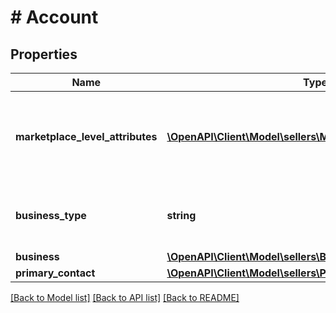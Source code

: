 # # Account

## Properties

Name | Type | Description | Notes
------------ | ------------- | ------------- | -------------
**marketplace_level_attributes** | [**\OpenAPI\Client\Model\sellers\MarketplaceLevelAttributes[]**](MarketplaceLevelAttributes.md) | A list of details of the marketplaces where the seller account is active. |
**business_type** | **string** | The type of business registered for the seller account. |
**business** | [**\OpenAPI\Client\Model\sellers\Business**](Business.md) |  | [optional]
**primary_contact** | [**\OpenAPI\Client\Model\sellers\PrimaryContact**](PrimaryContact.md) |  | [optional]

[[Back to Model list]](../../README.md#models) [[Back to API list]](../../README.md#endpoints) [[Back to README]](../../README.md)
